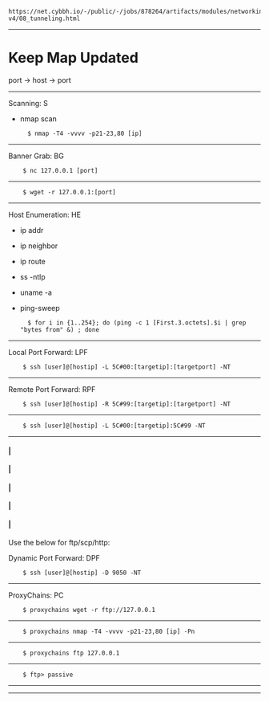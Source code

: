     https://net.cybbh.io/-/public/-/jobs/878264/artifacts/modules/networking/slides-v4/08_tunneling.html
_________________________________________________________________________________________________________________
# Keep Map Updated
port -> host -> port
_________________________________________________________________________________________________________________
Scanning: S

- nmap scan

        $ nmap -T4 -vvvv -p21-23,80 [ip]
_________________________________________________________________________________________________________________
Banner Grab: BG

        $ nc 127.0.0.1 [port]
_________________________________________________________________________________________________________________
        $ wget -r 127.0.0.1:[port]
_________________________________________________________________________________________________________________
Host Enumeration: HE

- ip addr
- ip neighbor
- ip route
- ss -ntlp
- uname -a
- ping-sweep

        $ for i in {1..254}; do (ping -c 1 [First.3.octets].$i | grep "bytes from" &) ; done
_________________________________________________________________________________________________________________
Local Port Forward: LPF

        $ ssh [user]@[hostip] -L 5C#00:[targetip]:[targetport] -NT
_________________________________________________________________________________________________________________
Remote Port Forward: RPF

        $ ssh [user]@[hostip] -R 5C#99:[targetip]:[targetport] -NT
_________________________________________________________________________________________________________________
        $ ssh [user]@[hostip] -L 5C#00:[targetip]:5C#99 -NT
_________________________________________________________________________________________________________________
#### |
#### |
#### |
#### |
#### |
Use the below for ftp/scp/http:

Dynamic Port Forward: DPF

        $ ssh [user]@[hostip] -D 9050 -NT
_________________________________________________________________________________________________________________
ProxyChains: PC

        $ proxychains wget -r ftp://127.0.0.1
_________________________________________________________________________________________________________________
        $ proxychains nmap -T4 -vvvv -p21-23,80 [ip] -Pn
_________________________________________________________________________________________________________________
        $ proxychains ftp 127.0.0.1
_________________________________________________________________________________________________________________
        $ ftp> passive
_________________________________________________________________________________________________________________

_________________________________________________________________________________________________________________
